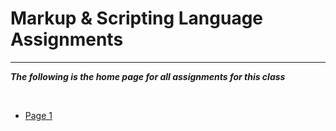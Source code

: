  <head><title> Home</title>
 </head>
 <body>
    <h1> Markup & Scripting Language Assignments </h1>
    <hr />
        <p>
        <em> <strong>The following is the home page for all assignments for this class </strong></em>
        </p>
    <br />
        <ul>
            <li> <a href="HW 1.xhtml"> Page 1 </a></li>
        </ul>
 </body>
 </html>
 